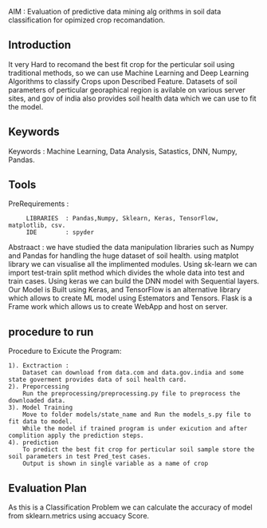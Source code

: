 AIM 	: Evaluation of predictive data mining alg orithms in soil data classification for opimized crop recomandation.


## Introduction
It very Hard to recomand the best fit crop for the perticular soil using traditional methods, so we can use Machine Learning and Deep Learning Algorithms to classify Crops upon Described Feature.
Datasets of soil parameters of perticular georaphical region is avilable on various server sites, and gov of india also provides soil health data which we can use to fit the model.


## Keywords 
Keywords : Machine Learning, Data Analysis, Satastics, DNN, Numpy, Pandas.

## Tools
PreRequirements :

		 LIBRARIES 	: Pandas,Numpy, Sklearn, Keras, TensorFlow, matplotlib, csv.
		 IDE 		: spyder


Abstraact 	: we have studied the data manipulation libraries such as Numpy and Pandas for handling the huge dataset of soil health.
		  using matplot library we can visualise all the implimented modules.
		  Using sk-learn we can import test-train split method which divides the whole data into test and train cases.
		  Using keras we can build the DNN model with Sequential layers.
		  Our Model is Built using Keras, and TensorFlow is an alternative library which allows to create ML model using Estemators and Tensors.
		  Flask is a Frame work which allows us to create WebApp and host on server.



## procedure to run
Procedure to Exicute the Program: 

	1). Exctraction :
		Dataset can download from data.com and data.gov.india and some state goverment provides data of soil health card.
	2). Preporcessing
		Run the preprocessing/preprocessing.py file to preprocess the downloaded data.
	3). Model Training
		Move to folder models/state_name and Run the models_s.py file to fit data to model.
		While the model if trained program is under exicution and after complition apply the prediction steps.
	4). prediction
		To predict the best fit crop for perticular soil sample store the soil parameters in test Pred_test cases.
		Output is shown in single variable as a name of crop


## Evaluation Plan
As this is a Classification Problem we can calculate the accuracy of model from sklearn.metrics using accuacy Score.

